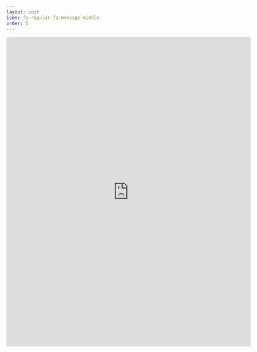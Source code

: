 ```yaml
---
layout: post
icon: fa-regular fa-message-middle
order: 5
---
```



<iframe src="https://docs.google.com/forms/d/e/1FAIpQLSf-gn60yQmWxBvKNUwd-TExQE4W9-cZf0_dMTkVY2bnW7mNZw/viewform?embedded=true" width="640" height="811" frameborder="0" marginheight="0" marginwidth="0">Loading…</iframe>